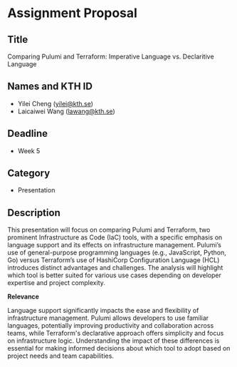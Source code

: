 # Assignment Proposal

## Title

Comparing Pulumi and Terraform: Imperative Language vs. Declaritive Language

## Names and KTH ID

- Yilei Cheng (yilei@kth.se)
- Laicaiwei Wang (lawang@kth.se)

## Deadline

- Week 5

## Category

- Presentation

## Description

This presentation will focus on comparing Pulumi and Terraform, two prominent Infrastructure as Code (IaC) tools, with a specific emphasis on language support and its effects on infrastructure management. Pulumi’s use of general-purpose programming languages (e.g., JavaScript, Python, Go) versus Terraform’s use of HashiCorp Configuration Language (HCL) introduces distinct advantages and challenges. The analysis will highlight which tool is better suited for various use cases depending on developer expertise and project complexity.

**Relevance**

Language support significantly impacts the ease and flexibility of infrastructure management. Pulumi allows developers to use familiar languages, potentially improving productivity and collaboration across teams, while Terraform's declarative approach offers simplicity and focus on infrastructure logic. Understanding the impact of these differences is essential for making informed decisions about which tool to adopt based on project needs and team capabilities.
